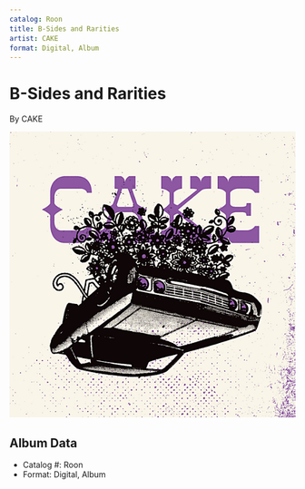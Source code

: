 ```yaml
---
catalog: Roon
title: B-Sides and Rarities
artist: CAKE
format: Digital, Album
---
```


# B-Sides and Rarities

By CAKE

![](../../assets/albumcovers/CAKE-B-Sides_and_Rarities.png)

## Album Data

- Catalog #: Roon
- Format: Digital, Album

